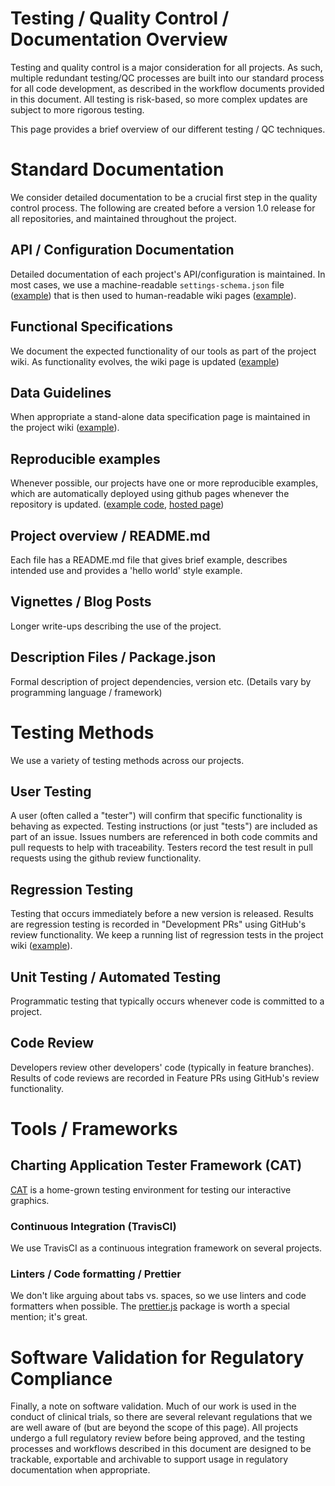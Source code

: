 # Testing / Quality Control / Documentation Overview

Testing and quality control is a major consideration for all projects. As such, multiple redundant testing/QC processes are built into our standard process for all code development, as described in the workflow documents provided in this document. All testing is risk-based, so more complex updates are subject to more rigorous testing. 

This page provides a brief overview of our different testing / QC techniques. 

# Standard Documentation

We consider detailed documentation to be a crucial first step in the quality control process. The following are created before a version 1.0 release for all repositories, and maintained throughout the project. 

## API / Configuration Documentation

Detailed documentation of each project's API/configuration is maintained. In most cases, we use a machine-readable `settings-schema.json` file ([example](https://github.com/RhoInc/safety-results-over-time/blob/master/settings-schema.json)) that is then used to human-readable wiki pages ([example](https://github.com/RhoInc/safety-results-over-time/wiki/Configuration)).

## Functional Specifications

We document the expected functionality of our tools as part of the project wiki. As functionality evolves, the wiki page is updated ([example](https://github.com/RhoInc/safety-results-over-time/wiki/Technical-Documentation))

## Data Guidelines 

When appropriate a stand-alone data specification page is maintained in the project wiki ([example](https://github.com/RhoInc/safety-results-over-time/wiki/Data-Guidelines)). 

## Reproducible examples

Whenever possible, our projects have one or more reproducible examples, which are automatically deployed using github pages whenever the repository is updated. ([example code](https://github.com/RhoInc/safety-results-over-time/tree/master/test-page), [hosted page](http://rhoinc.github.io/safety-results-over-time/test-page/))

## Project overview / README.md

Each file has a README.md file that gives brief example, describes intended use and provides a 'hello world' style example. 

## Vignettes / Blog Posts

Longer write-ups describing the use of the project. 

## Description Files / Package.json

Formal description of project dependencies, version etc. (Details vary by programming language / framework)

# Testing Methods 

We use a variety of testing methods across our projects. 

## User Testing

A user (often called a "tester") will confirm that specific functionality is behaving as expected. Testing instructions (or just "tests") are included as part of an issue. Issues numbers are referenced in both code commits and pull requests to help with traceability. Testers record the test result in pull requests using the github review functionality.

## Regression Testing

Testing that occurs immediately before a new version is released. Results are regression testing is recorded in "Development PRs" using GitHub's review functionality. We keep a running list of regression tests in the project wiki ([example](https://github.com/RhoInc/safety-results-over-time/wiki/Technical-Documentation#regression-tests)).

## Unit Testing / Automated Testing

Programmatic testing that typically occurs whenever code is committed to a project. 

## Code Review

Developers review other developers' code (typically in feature branches). Results of code reviews are recorded in Feature PRs using GitHub's review functionality. 

# Tools / Frameworks

## Charting Application Tester Framework (CAT)

[CAT](https://github.com/RhoInc/CAT) is a home-grown testing environment for testing our interactive graphics. 

### Continuous Integration (TravisCI)

We use TravisCI as a continuous integration framework on several projects. 

### Linters / Code formatting / Prettier

We don't like arguing about tabs vs. spaces, so we use linters and code formatters when possible. The [prettier.js](https://prettier.io/) package is worth a special mention; it's great. 

# Software Validation for Regulatory Compliance

Finally, a note on software validation. Much of our work is used in the conduct of clinical trials, so there are several relevant regulations that we are well aware of (but are beyond the scope of this page). All projects undergo a full regulatory review before being approved, and the testing processes and workflows described in this document are designed to be trackable, exportable and archivable to support usage in regulatory documentation when appropriate. 

